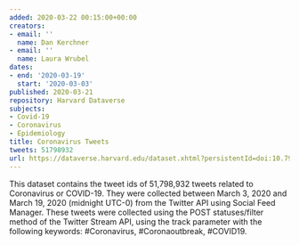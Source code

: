 ```yaml
---
added: 2020-03-22 00:15:00+00:00
creators:
- email: ''
  name: Dan Kerchner
- email: ''
  name: Laura Wrubel
dates:
- end: '2020-03-19'
  start: '2020-03-03'
published: 2020-03-21
repository: Harvard Dataverse
subjects:
- Covid-19
- Coronavirus
- Epidemiology
title: Coronavirus Tweets
tweets: 51798932
url: https://dataverse.harvard.edu/dataset.xhtml?persistentId=doi:10.7910/DVN/LW0BTB
---
```


This dataset contains the tweet ids of 51,798,932 tweets related to Coronavirus or  COVID-19. They were collected between March 3, 2020 and March 19, 2020 (midnight UTC-0)  from the Twitter API using Social Feed Manager. These tweets were collected using the  POST statuses/filter method of the Twitter Stream API, using the track parameter with  the following keywords: #Coronavirus, #Coronaoutbreak, #COVID19.  
